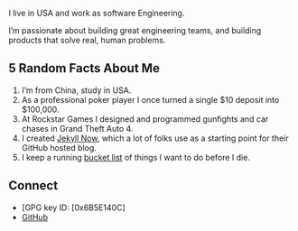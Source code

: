 
I live in USA and work as software Engineering.

I’m passionate about building great engineering teams, and building products that solve real, human problems.

## 5 Random Facts About Me

1. I’m from China, study in USA.
2. As a professional poker player I once turned a single $10 deposit into $100,000.
3. At Rockstar Games I designed and programmed gunfights and car chases in Grand Theft Auto 4.
4. I created [Jekyll Now](https://github.com/barryclark/jekyll-now), which a lot of folks use as a starting point for their GitHub hosted blog.
5. I keep a running [bucket list](/about/bucket-list) of things I want to do before I die.

 ## Connect

- [GPG key ID: [0x6B5E140C]
- [GitHub](https://www.github.com/lovejavaee)
